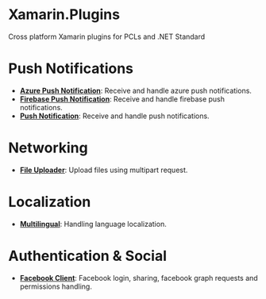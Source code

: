 # Xamarin.Plugins
Cross platform Xamarin plugins for PCLs and .NET Standard

# Push Notifications

* **[Azure Push Notification](https://github.com/CrossGeeks/AzurePushNotificationPlugin)**: Receive and handle azure push notifications.
* **[Firebase Push Notification](https://github.com/CrossGeeks/FirebasePushNotificationPlugin)**: Receive and handle firebase push notifications.
* **[Push Notification](https://github.com/CrossGeeks/PushNotificationPlugin)**: Receive and handle push notifications.

# Networking
* **[File Uploader](https://github.com/CrossGeeks/FileUploaderPlugin)**: Upload files using multipart request.

# Localization
* **[Multilingual](https://github.com/CrossGeeks/MultilingualPlugin)**: Handling language localization.

# Authentication & Social 
* **[Facebook Client](https://github.com/CrossGeeks/FacebookClientPlugin)**: Facebook login, sharing, facebook graph requests and permissions handling.
